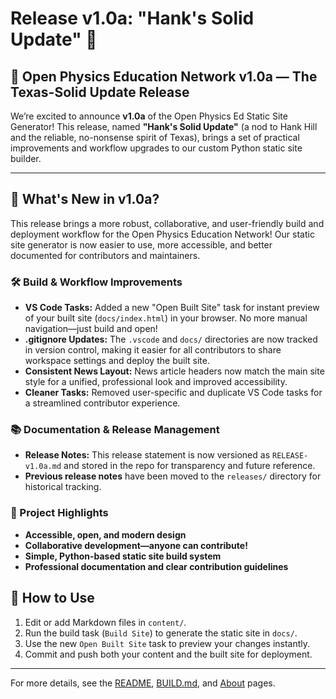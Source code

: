 # Release v1.0a: "Hank's Solid Update" 🤠

## 🚀 Open Physics Education Network v1.0a — The Texas-Solid Update Release

We’re excited to announce **v1.0a** of the Open Physics Ed Static Site Generator! This release, named **"Hank's Solid Update"** (a nod to Hank Hill and the reliable, no-nonsense spirit of Texas), brings a set of practical improvements and workflow upgrades to our custom Python static site builder.

---

## 🎉 What's New in v1.0a?

This release brings a more robust, collaborative, and user-friendly build and deployment workflow for the Open Physics Education Network! Our static site generator is now easier to use, more accessible, and better documented for contributors and maintainers.

### 🛠️ Build & Workflow Improvements
- **VS Code Tasks:** Added a new "Open Built Site" task for instant preview of your built site (`docs/index.html`) in your browser. No more manual navigation—just build and open!
- **.gitignore Updates:** The `.vscode` and `docs/` directories are now tracked in version control, making it easier for all contributors to share workspace settings and deploy the built site.
- **Consistent News Layout:** News article headers now match the main site style for a unified, professional look and improved accessibility.
- **Cleaner Tasks:** Removed user-specific and duplicate VS Code tasks for a streamlined contributor experience.

### 📚 Documentation & Release Management
- **Release Notes:** This release statement is now versioned as `RELEASE-v1.0a.md` and stored in the repo for transparency and future reference.
- **Previous release notes** have been moved to the `releases/` directory for historical tracking.

### 🌟 Project Highlights
- **Accessible, open, and modern design**
- **Collaborative development—anyone can contribute!**
- **Simple, Python-based static site build system**
- **Professional documentation and clear contribution guidelines**

## 📝 How to Use
1. Edit or add Markdown files in `content/`.
2. Run the build task (`Build Site`) to generate the static site in `docs/`.
3. Use the new `Open Built Site` task to preview your changes instantly.
4. Commit and push both your content and the built site for deployment.

---

For more details, see the [README](README.md), [BUILD.md](BUILD.md), and [About](content/about.md) pages.
